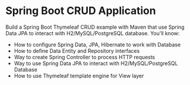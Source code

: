 # Spring Boot CRUD Application

Build a Spring Boot Thymeleaf CRUD example with Maven that use Spring Data JPA to interact with H2/MySQL/PostgreSQL database. You'll know:
- How to configure Spring Data, JPA, Hibernate to work with Database
- How to define Data Entity and Repository interfaces
- Way to create Spring Controller to process HTTP requests
- Way to use Spring Data JPA to interact with H2/MySQL/PostgreSQL Database
- How to use Thymeleaf template engine for View layer
